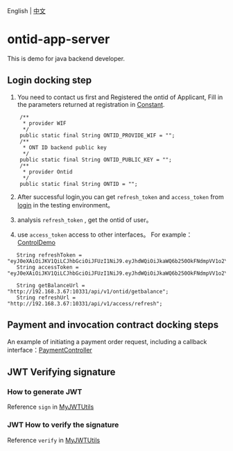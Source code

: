 English | [中文](README_CN.md)
# ontid-app-server
This is demo for java backend developer.



## Login docking step

1. You need to contact us first and Registered the ontid of Applicant, Fill in the parameters returned at registration in [Constant](https://github.com/ontio-ontid/ontid-app-server/blob/master/src/main/java/com/github/ontid_demo/util/Constant.java). 
```text
    /**
     * provider WIF
     */
    public static final String ONTID_PROVIDE_WIF = "";
    /**
     * ONT ID backend public key
     */
    public static final String ONTID_PUBLIC_KEY = "";
    /**
     * provider Ontid
     */
    public static final String ONTID = "";

```

2. After successful login,you can get ```refresh_token``` and ```access_token``` from [login](http://139.219.136.188:10390/#/signin) in the testing environment。

3. analysis ```refresh_token``` , get the ontid of user。

4. use  ```access_token``` access to other interfaces。 For example： [ControlDemo](https://github.com/ontio-ontid/ontid-app-server/blob/master/src/main/java/com/github/ontid_demo/ControlDemo.java)
```text
   String refreshToken = "eyJ0eXAiOiJKV1QiLCJhbGciOiJFUzI1NiJ9.eyJhdWQiOiJkaWQ6b250OkFNdmpVV1o2Y25BQVVzQk43dWpBQnRMUzlHbWVoOFNQU2oiLCJpc3MiOiJkaWQ6b250OkFhdlJRcVhlOVByYVY1dFlnQnF2VjRiVXE4TFNzdmpjV1MiLCJleHAiOjE1NTMxNDk4MTEsImlhdCI6MTU1MzA2MzQxMSwianRpIjoiMDE3Y2QxMmFjNTAxNDYyZWFlNjgwYjZkYmJlM2MwYWIiLCJjb250ZW50Ijp7InR5cGUiOiJhY2Nlc3NfdG9rZW4iLCJvbnRpZCI6ImRpZDpvbnQ6QVZOQUppNW9waGdYTHRtclpGRDc0NjZiS2dkMnY3VXgxNSJ9fQ.MDE3Y2M2MzgwNjYwYWQyZGUyNDU3Mzc0MDgxMjE1NWZhYzQ5NmYwMzA1MzE1MjdmNGIxMWI3ZmIxMjYyMzFkNzhmN2NhNDAxMDVjOTgyOTVkMGJlNDFhZjVhYjA1ODYzOTI1NDI1ODhhN2RhYmNiNjAwZTVjNzUyZTY5MGQ2ZGU0OQ";
   String accessToken = "eyJ0eXAiOiJKV1QiLCJhbGciOiJFUzI1NiJ9.eyJhdWQiOiJkaWQ6b250OkFNdmpVV1o2Y25BQVVzQk43dWpBQnRMUzlHbWVoOFNQU2oiLCJpc3MiOiJkaWQ6b250OkFhdlJRcVhlOVByYVY1dFlnQnF2VjRiVXE4TFNzdmpjV1MiLCJleHAiOjE1NTMxNDk4MTEsImlhdCI6MTU1MzA2MzQxMSwianRpIjoiMDE3Y2QxMmFjNTAxNDYyZWFlNjgwYjZkYmJlM2MwYWIiLCJjb250ZW50Ijp7InR5cGUiOiJhY2Nlc3NfdG9rZW4iLCJvbnRpZCI6ImRpZDpvbnQ6QVZOQUppNW9waGdYTHRtclpGRDc0NjZiS2dkMnY3VXgxNSJ9fQ.MDE3Y2M2MzgwNjYwYWQyZGUyNDU3Mzc0MDgxMjE1NWZhYzQ5NmYwMzA1MzE1MjdmNGIxMWI3ZmIxMjYyMzFkNzhmN2NhNDAxMDVjOTgyOTVkMGJlNDFhZjVhYjA1ODYzOTI1NDI1ODhhN2RhYmNiNjAwZTVjNzUyZTY5MGQ2ZGU0OQ";

   String getBalanceUrl = "http://192.168.3.67:10331/api/v1/ontid/getbalance";
   String refreshUrl = "http://192.168.3.67:10331/api/v1/access/refresh";
```

## Payment and invocation contract docking steps

An example of initiating a payment order request, including a callback interface：[PaymentController](https://github.com/ontio-ontid/ontid-app-server/blob/master/src/main/java/com/github/ontid_demo/controller/PaymentController.java)

## JWT Verifying signature



### How to generate JWT

Reference ```sign```  in [MyJWTUtils](https://github.com/ontio-ontid/ontid-app-server/blob/master/src/main/java/com/github/ontid_demo/util/MyJWTUtils.java)   

### JWT How to verify the signature
Reference ```verify``` in [MyJWTUtils](https://github.com/ontio-ontid/ontid-app-server/blob/master/src/main/java/com/github/ontid_demo/util/MyJWTUtils.java)
